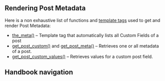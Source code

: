 Rendering Post Metadata
-----------------------

Here is a non exhaustive list of functions and [template tags](https://developer.wordpress.org/themes/basics/template-tags/) used to get and render Post Metadata:

*   [](https://developer.wordpress.org/reference/functions/the_meta/)[the\_meta()](https://developer.wordpress.org/reference/functions/the_meta/) – Template tag that automatically lists all Custom Fields of a post
*   [](https://developer.wordpress.org/reference/functions/get_post_custom/)[get\_post\_custom()](https://developer.wordpress.org/reference/functions/get_post_custom/) and [](https://developer.wordpress.org/reference/functions/get_post_meta/)[get\_post\_meta()](https://developer.wordpress.org/reference/functions/get_post_meta/) – Retrieves one or all metadata of a post.
*   [](https://developer.wordpress.org/reference/functions/get_post_custom_values/)[get\_post\_custom\_values()](https://developer.wordpress.org/reference/functions/get_post_custom_values/) – Retrieves values for a custom post field.

Handbook navigation
-------------------